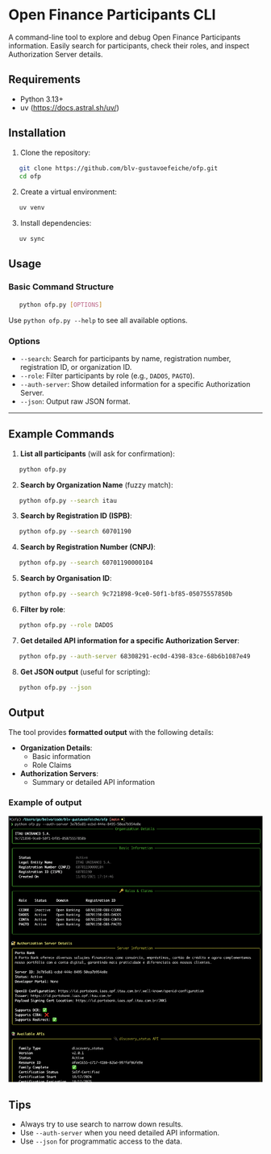 # Open Finance Participants CLI

A command-line tool to explore and debug Open Finance Participants information. Easily search for participants, check their roles, and inspect Authorization Server details.

## Requirements

- Python 3.13+
- uv (<https://docs.astral.sh/uv/>)

## Installation

1. Clone the repository:

```bash
   git clone https://github.com/blv-gustavoefeiche/ofp.git  
   cd ofp  
```

2. Create a virtual environment:

```bash
   uv venv
```

3. Install dependencies:

```bash
   uv sync
```

## Usage

### Basic Command Structure

```bash
   python ofp.py [OPTIONS]
```

Use `python ofp.py --help` to see all available options.

### Options

- `--search`: Search for participants by name, registration number, registration ID, or organization ID.
- `--role`: Filter participants by role (e.g., `DADOS`, `PAGTO`).
- `--auth-server`: Show detailed information for a specific Authorization Server.
- `--json`: Output raw JSON format.

---

## Example Commands

1. **List all participants** (will ask for confirmation):

```bash
   python ofp.py  
```

2. **Search by Organization Name** (fuzzy match):

```bash
   python ofp.py --search itau
```

3. **Search by Registration ID (ISPB)**:

```bash
   python ofp.py --search 60701190
```

4. **Search by Registration Number (CNPJ)**:

```bash
   python ofp.py --search 60701190000104
```

5. **Search by Organisation ID**:

```bash
   python ofp.py --search 9c721898-9ce0-50f1-bf85-05075557850b
```

6. **Filter by role**:

```bash
   python ofp.py --role DADOS
```

7. **Get detailed API information for a specific Authorization Server**:

```bash
   python ofp.py --auth-server 68308291-ec0d-4398-83ce-68b6b1087e49
```

8. **Get JSON output** (useful for scripting):

```bash
   python ofp.py --json  
```

## Output

The tool provides **formatted output** with the following details:

- **Organization Details**:
  - Basic information
  - Role Claims
- **Authorization Servers**:
  - Summary or detailed API information

### Example of output

![ofp-cli-output](./assets/images/cli_output_rich.png)

## Tips

- Always try to use search to narrow down results.
- Use `--auth-server` when you need detailed API information.
- Use `--json` for programmatic access to the data.
